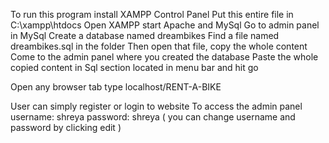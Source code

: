 To run this program install XAMPP Control Panel 
Put this entire file in C:\xampp\htdocs
Open XAMPP start Apache and MySql
Go to admin panel in MySql
Create a database named dreambikes
Find a file named dreambikes.sql in the folder
Then open that file, copy the whole content
Come to the admin panel where you created the database
Paste the whole copied content in Sql section located in menu bar and hit go

Open any browser tab type localhost/RENT-A-BIKE

User can simply register or login to website
To access the admin panel 
  username: shreya
  password: shreya
( you can change username and password by clicking edit )
